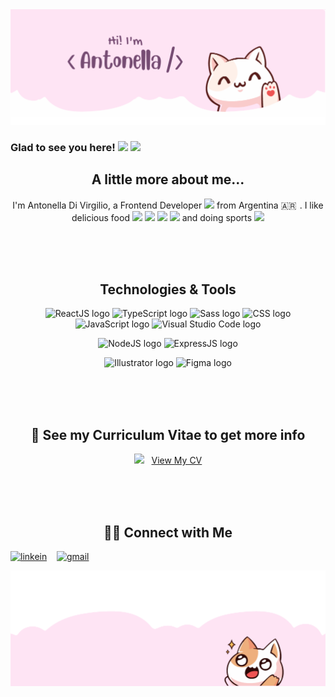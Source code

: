 <img src="https://github.com/antonelladivirgilio/antonelladivirgilio/blob/main/github-header.png" alt="banner that says Hi I am Antonella Di Virgilio">

### Glad to see you here! <img src="https://user-images.githubusercontent.com/5679180/79618120-0daffb80-80be-11ea-819e-d2b0fa904d07.gif" width="27px"> ![](https://visitor-badge.glitch.me/badge?page_id=antonelladivirgilio.antonelladivirgilio)

<p align="center">
 <h2 align="center">A little more about me...</h2>
</p>

<p align="center">
I'm Antonella Di Virgilio, a Frontend Developer <img src="https://media.giphy.com/media/WUlplcMpOCEmTGBtBW/giphy.gif" width="30"> from Argentina 🇦🇷  
. I like delicious food 
<img src="https://img.icons8.com/fluency/1x/mango.png" width="25">
<img src="https://img.icons8.com/external-icongeek26-flat-icongeek26/1x/external-spaghetti-fine-dining-icongeek26-flat-icongeek26.png" width="25">
<img src="https://img.icons8.com/external-flat-andi-nur-abdillah/1x/external-brocoli-vegetable-and-fruit-flat-flat-andi-nur-abdillah.png" width="25">
<img src="https://img.icons8.com/fluency/1x/ice-cream-cone.png" width="25"> and doing sports <img src="https://img.icons8.com/color/1x/deadlift.png" width="30">
</p>

</br>
</br>
</br>

<p align="center">
 <h2 align="center">Technologies & Tools</h2>
</p>

<p align="center">
 <img width="43" src="https://img.icons8.com/officel/1x/react.png" alt="ReactJS logo">
 <img width="43" src="https://iconos8.es/icon/wpZmKzk11AzJ/typescript" alt="TypeScript logo">
 <img width="43" src="https://img.icons8.com/color/1x/sass.png" alt="Sass logo">
 <img width="43" src="https://img.icons8.com/fluency/1x/css3.png" alt="CSS logo">
 <img width="43" src="https://img.icons8.com/fluency/1x/javascript.png" alt="JavaScript logo">
 <img width="43" src="https://img.icons8.com/fluency/1x/visual-studio-code-2019.png" alt="Visual Studio Code logo">
</p>

<p align="center">
  <img width="43" src="https://img.icons8.com/color/1x/nodejs.png" alt="NodeJS logo">
  <img width="43" src="https://img.icons8.com/fluency/1x/express-js.png" alt="ExpressJS logo"> 
</p>

<p align="center">
  <img width="43" src="https://img.icons8.com/color-glass/1x/adobe-illustrator.png" alt="Illustrator logo">
  <img width="43" src="https://img.icons8.com/fluency/1x/figma.png" alt="Figma logo"> 
</p>

</br>
</br>
</br>

<p align="center">
 <h2 align="center">👀 See my Curriculum Vitae to get more info</h2>
</p>

<p align="center">
 <img src="https://img.icons8.com/color/1x/usa.png" width="20"> &nbsp; <a href="https://drive.google.com/file/d/1CEw36cvngDG70Z10crf1kMSLu32eKNIG/view">View My CV</a>
</p>

</br>
</br>
</br>

<p align="center">
 <h2 align="center">🤝🏻 Connect with Me</h2>
</p>

<p align="center">

[![linkein](https://img.shields.io/badge/-LinkedIn-blue?style=flat-square&logo=Linkedin&logoColor=white&link=https://www.linkedin.com/in/divirgilioantonella/)](https://www.linkedin.com/in/divirgilioantonella/)&nbsp; &nbsp; [![gmail](https://img.shields.io/badge/-Gmail-c14438?style=flat-square&logo=Gmail&logoColor=white&link=mailto:divirgilioantonella@gmail.com)](mailto:divirgilioantonella@gmail.com)

</p>
<img src="https://github.com/antonelladivirgilio/antonelladivirgilio/blob/main/github-footer.png" alt="banner that no says anything">
